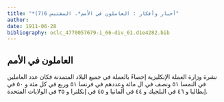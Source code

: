 ```yaml
---
title: "*أخبار وأفكار : العاملون في الأمم*. المقتبس 6(7)"
author: 
date: 1911-06-28
bibliography: oclc_4770057679-i_66-div_61.d1e4282.bib
---
```




##  العاملون في الأمم 


 نشرة وزارة العملة الإنكليزية إحصاءً بالعملة في جميع البلاد المتمدنة فكان عدد العاملين في النمسا  ٥١  ونصف في ال  مائة  وعددهم في فرنسا  ٥١  وربع في كل  مئة  و  ٥٠  في إيطاليا و  ٤٦  في البلجيك و  ٤٤  في ألمانيا و  ٤٥  في إنكلترا و  ٣٥  في الولايات المتحدة. 
